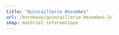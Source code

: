```yaml
---
title: "Quincaillerie Besombes"
url: /bordeaux/quincaillerie-besombes-2/
shop: matériel informatique
---
```

